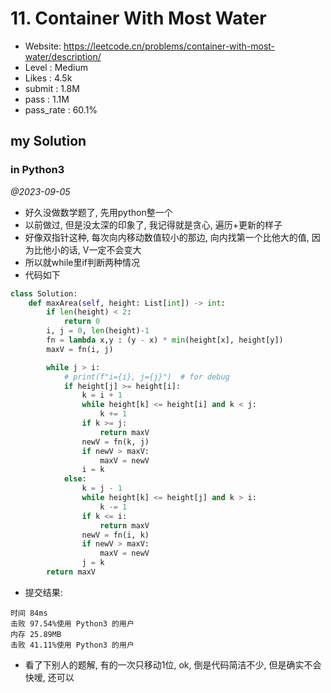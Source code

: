 
# 11. Container With Most Water

+ Website: https://leetcode.cn/problems/container-with-most-water/description/
+ Level : Medium
+ Likes : 4.5k
+ submit : 1.8M
+ pass : 1.1M
+ pass_rate : 60.1%

## my Solution

### in Python3

*@2023-09-05*

+ 好久没做数学题了, 先用python整一个
+ 以前做过, 但是没太深的印象了, 我记得就是贪心, 遍历+更新的样子
+ 好像双指针这种, 每次向内移动数值较小的那边, 向内找第一个比他大的值, 因为比他小的话, V一定不会变大
+ 所以就while里if判断两种情况
+ 代码如下

```python
class Solution:
    def maxArea(self, height: List[int]) -> int:
        if len(height) < 2:
            return 0
        i, j = 0, len(height)-1
        fn = lambda x,y : (y - x) * min(height[x], height[y])
        maxV = fn(i, j)

        while j > i:
            # print(f"i={i}, j={j}")  # for debug
            if height[j] >= height[i]:
                k = i + 1
                while height[k] <= height[i] and k < j:
                    k += 1
                if k >= j:
                    return maxV
                newV = fn(k, j)
                if newV > maxV:
                    maxV = newV
                i = k
            else:
                k = j - 1
                while height[k] <= height[j] and k > i:
                    k -= 1
                if k <= i:
                    return maxV
                newV = fn(i, k)
                if newV > maxV:
                    maxV = newV
                j = k
        return maxV
```

+ 提交结果:

```
时间 84ms
击败 97.54%使用 Python3 的用户
内存 25.89MB
击败 41.11%使用 Python3 的用户
```

+ 看了下别人的题解, 有的一次只移动1位, ok, 倒是代码简洁不少, 但是确实不会快嗳, 还可以